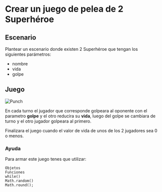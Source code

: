 # Crear un juego de pelea de 2 Superhéroe

## Escenario

Plantear un escenario donde  existen 2 Superhéroe que tengan los siguientes parámetros:
* nombre
* vida
* golpe

## Juego
![Punch](http://i.makeagif.com/media/2-04-2015/T3PsEi.gif)

En cada turno el jugador que corresponde golpeara al oponente con el parametro **golpe** y el otro reducira su **vida**, luego del golpe se cambiara de turno y el otro jugador golpeara al primero.

Finalizara el juego cuando el valor de vida de unos de los 2 jugadores sea 0 o menos.

### Ayuda

Para armar este juego tenes que utilizar:

    
    Objetos
    Funciones
    while()
    Math.random()
    Math.round();

    
